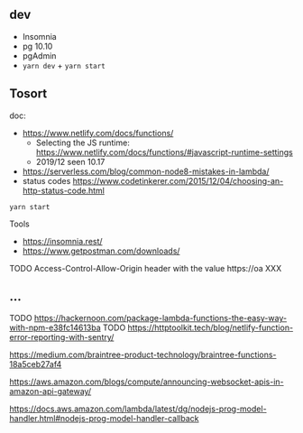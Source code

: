 

## dev

* Insomnia
* pg 10.10
* pgAdmin
* `yarn dev` + `yarn start`


## Tosort
doc:
* https://www.netlify.com/docs/functions/
  * Selecting the JS runtime: https://www.netlify.com/docs/functions/#javascript-runtime-settings
  * 2019/12 seen 10.17
* https://serverless.com/blog/common-node8-mistakes-in-lambda/
* status codes https://www.codetinkerer.com/2015/12/04/choosing-an-http-status-code.html

`yarn start`

Tools
* https://insomnia.rest/
* https://www.getpostman.com/downloads/

TODO  Access-Control-Allow-Origin header with the value https://oa XXX



## ...
TODO https://hackernoon.com/package-lambda-functions-the-easy-way-with-npm-e38fc14613ba
TODO https://httptoolkit.tech/blog/netlify-function-error-reporting-with-sentry/

https://medium.com/braintree-product-technology/braintree-functions-18a5ceb27af4

https://aws.amazon.com/blogs/compute/announcing-websocket-apis-in-amazon-api-gateway/


https://docs.aws.amazon.com/lambda/latest/dg/nodejs-prog-model-handler.html#nodejs-prog-model-handler-callback
